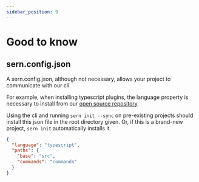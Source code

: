 ```yaml
---
sidebar_position: 9
---
```


# Good to know

## sern.config.json
<p>A sern.config.json, although not necessary, allows your project to communicate with our cli.</p>

For example, when installing typescript plugins, the language property is necessary to install from our
[open source repository](https://github.com/sern-handler/awesome-plugins). <br />

Using the cli and running `sern init --sync` on pre-existing projects should install this json file in the root directory given.
Or, if this is a brand-new project, `sern init` automatically installs it.

```json
{
  "language": "typescript",
  "paths": {
    "base": "src",
    "commands": "commands"
  }
}
```
